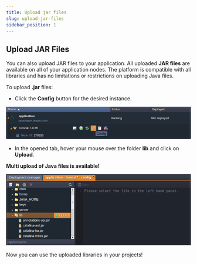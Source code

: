 ```yaml
---
title: Upload jar files
slug: upload-jar-files
sidebar_position: 1
---
```


## Upload JAR Files
You can also upload JAR files to your application. All uploaded **JAR files** are available on all of your application nodes. The platform is compatible with all libraries and has no limitations or restrictions on uploading Java files.

To upload **.jar** files:

- Click the **Config** button for the desired instance.

<div style={{
    display:'flex',
    justifyContent: 'center',
    margin: '0 0 1rem 0'
}}>

![Locale Dropdown](./img/UploadJARFiles/config.png)

</div>

- In the opened tab, hover your mouse over the folder **lib** and click on **Upload**.

**Multi upload of Java files is available!**

<div style={{
    display:'flex',
    justifyContent: 'center',
    margin: '0 0 1rem 0'
}}>

![Locale Dropdown](./img/UploadJARFiles/lib-upload.png)

</div>
Now you can use the uploaded libraries in your projects!

